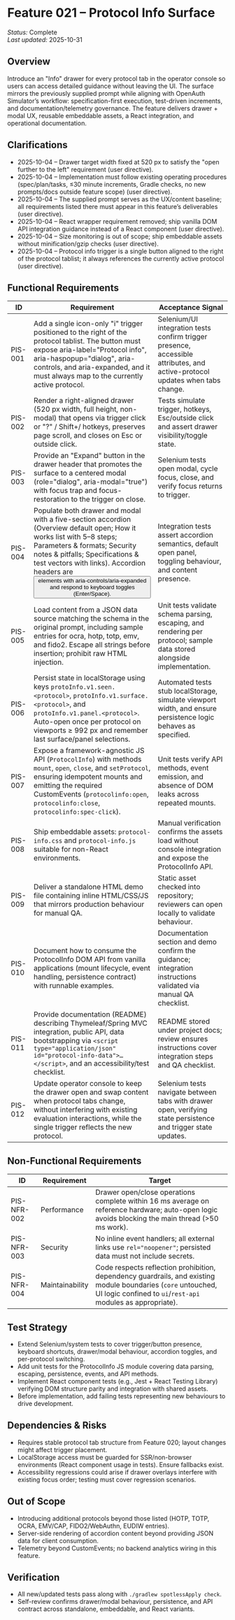 # Feature 021 – Protocol Info Surface

_Status:_ Complete  
_Last updated:_ 2025-10-31

## Overview
Introduce an "Info" drawer for every protocol tab in the operator console so users can access detailed guidance without leaving the UI. The surface mirrors the previously supplied prompt while aligning with OpenAuth Simulator’s workflow: specification-first execution, test-driven increments, and documentation/telemetry governance. The feature delivers drawer + modal UX, reusable embeddable assets, a React integration, and operational documentation.

## Clarifications
- 2025-10-04 – Drawer target width fixed at 520 px to satisfy the "open further to the left" requirement (user directive).
- 2025-10-04 – Implementation must follow existing operating procedures (spec/plan/tasks, ≤30 minute increments, Gradle checks, no new prompts/docs outside feature scope) (user directive).
- 2025-10-04 – The supplied prompt serves as the UX/content baseline; all requirements listed there must appear in this feature’s deliverables (user directive).
- 2025-10-04 – React wrapper requirement removed; ship vanilla DOM API integration guidance instead of a React component (user directive).
- 2025-10-04 – Size monitoring is out of scope; ship embeddable assets without minification/gzip checks (user directive).
- 2025-10-04 – Protocol info trigger is a single button aligned to the right of the protocol tablist; it always references the currently active protocol (user directive).

## Functional Requirements
| ID | Requirement | Acceptance Signal |
|----|-------------|-------------------|
| PIS-001 | Add a single icon-only "i" trigger positioned to the right of the protocol tablist. The button must expose aria-label="Protocol info", aria-haspopup="dialog", aria-controls, and aria-expanded, and it must always map to the currently active protocol. | Selenium/UI integration tests confirm trigger presence, accessible attributes, and active-protocol updates when tabs change. |
| PIS-002 | Render a right-aligned drawer (520 px width, full height, non-modal) that opens via trigger click or "?" / Shift+/ hotkeys, preserves page scroll, and closes on Esc or outside click. | Tests simulate trigger, hotkeys, Esc/outside click and assert drawer visibility/toggle state. |
| PIS-003 | Provide an "Expand" button in the drawer header that promotes the surface to a centered modal (role="dialog", aria-modal="true") with focus trap and focus-restoration to the trigger on close. | Selenium tests open modal, cycle focus, close, and verify focus returns to trigger. |
| PIS-004 | Populate both drawer and modal with a five-section accordion (Overview default open; How it works list with 5–8 steps; Parameters & formats; Security notes & pitfalls; Specifications & test vectors with links). Accordion headers are <button> elements with aria-controls/aria-expanded and respond to keyboard toggles (Enter/Space). | Integration tests assert accordion semantics, default open panel, toggling behaviour, and content presence. |
| PIS-005 | Load content from a JSON data source matching the schema in the original prompt, including sample entries for ocra, hotp, totp, emv, and fido2. Escape all strings before insertion; prohibit raw HTML injection. | Unit tests validate schema parsing, escaping, and rendering per protocol; sample data stored alongside implementation. |
| PIS-006 | Persist state in localStorage using keys `protoInfo.v1.seen.<protocol>`, `protoInfo.v1.surface.<protocol>`, and `protoInfo.v1.panel.<protocol>`. Auto-open once per protocol on viewports ≥ 992 px and remember last surface/panel selections. | Automated tests stub localStorage, simulate viewport width, and ensure persistence logic behaves as specified. |
| PIS-007 | Expose a framework-agnostic JS API (`ProtocolInfo`) with methods `mount`, `open`, `close`, and `setProtocol`, ensuring idempotent mounts and emitting the required CustomEvents (`protocolinfo:open`, `protocolinfo:close`, `protocolinfo:spec-click`). | Unit tests verify API methods, event emission, and absence of DOM leaks across repeated mounts. |
| PIS-008 | Ship embeddable assets: `protocol-info.css` and `protocol-info.js` suitable for non-React environments. | Manual verification confirms the assets load without console integration and expose the ProtocolInfo API. |
| PIS-009 | Deliver a standalone HTML demo file containing inline HTML/CSS/JS that mirrors production behaviour for manual QA. | Static asset checked into repository; reviewers can open locally to validate behaviour. |
| PIS-010 | Document how to consume the ProtocolInfo DOM API from vanilla applications (mount lifecycle, event handling, persistence contract) with runnable examples. | Documentation section and demo confirm the guidance; integration instructions validated via manual QA checklist. |
| PIS-011 | Provide documentation (README) describing Thymeleaf/Spring MVC integration, public API, data bootstrapping via `<script type="application/json" id="protocol-info-data">…</script>`, and an accessibility/test checklist. | README stored under project docs; review ensures instructions cover integration steps and QA checklist. |
| PIS-012 | Update operator console to keep the drawer open and swap content when protocol tabs change, without interfering with existing evaluation interactions, while the single trigger reflects the new protocol. | Selenium tests navigate between tabs with drawer open, verifying state persistence and trigger state updates. |

## Non-Functional Requirements
| ID | Requirement | Target |
|----|-------------|--------|
| PIS-NFR-002 | Performance | Drawer open/close operations complete within 16 ms average on reference hardware; auto-open logic avoids blocking the main thread (>50 ms work). |
| PIS-NFR-003 | Security | No inline event handlers; all external links use `rel="noopener"`; persisted data must not include secrets. |
| PIS-NFR-004 | Maintainability | Code respects reflection prohibition, dependency guardrails, and existing module boundaries (`core` untouched, UI logic confined to `ui`/`rest-api` modules as appropriate). |

## Test Strategy
- Extend Selenium/system tests to cover trigger/button presence, keyboard shortcuts, drawer/modal behaviour, accordion toggles, and per-protocol switching.
- Add unit tests for the ProtocolInfo JS module covering data parsing, escaping, persistence, events, and API methods.
- Implement React component tests (e.g., Jest + React Testing Library) verifying DOM structure parity and integration with shared assets.
- Before implementation, add failing tests representing new behaviours to drive development.

## Dependencies & Risks
- Requires stable protocol tab structure from Feature 020; layout changes might affect trigger placement.
- LocalStorage access must be guarded for SSR/non-browser environments (React component usage in tests). Ensure fallbacks exist.
- Accessibility regressions could arise if drawer overlays interfere with existing focus order; testing must cover regression scenarios.

## Out of Scope
- Introducing additional protocols beyond those listed (HOTP, TOTP, OCRA, EMV/CAP, FIDO2/WebAuthn, EUDIW entries).
- Server-side rendering of accordion content beyond providing JSON data for client consumption.
- Telemetry beyond CustomEvents; no backend analytics wiring in this feature.

## Verification
- All new/updated tests pass along with `./gradlew spotlessApply check`.
- Self-review confirms drawer/modal behaviour, persistence, and API contract across standalone, embeddable, and React variants.
